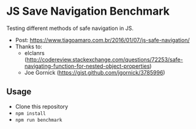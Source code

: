 # JS Save Navigation Benchmark

Testing different methods of safe navigation in JS.

- Post: https://www.tiagoamaro.com.br/2016/01/07/js-safe-navigation/
- Thanks to:
    - elclanrs (http://codereview.stackexchange.com/questions/72253/safe-navigating-function-for-nested-object-properties)
    - Joe Gornick (https://gist.github.com/jgornick/3785996)

## Usage

- Clone this repository
- `npm install`
- `npm run benchmark`
